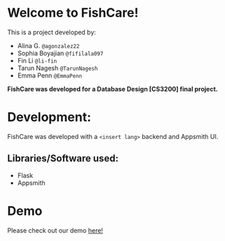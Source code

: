 # Welcome to FishCare!

This is a project developed by:
- Alina G. `@agonzalez22`
- Sophia Boyajian `@fifilala097`
- Fin Li `@li-fin`
- Tarun Nagesh `@TarunNagesh`
- Emma Penn `@EmmaPenn`

**FishCare was developed for a Database Design [CS3200] final project.**

# Development:

FishCare was developed with a `<insert lang>` backend and Appsmith UI.

## Libraries/Software used:

- Flask
- Appsmith

# Demo 
Please check out our demo [here!](https://youtu.be/cnE6l54q4hk)
